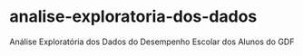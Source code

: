 # analise-exploratoria-dos-dados
Análise Exploratória dos Dados do Desempenho Escolar dos Alunos do GDF
